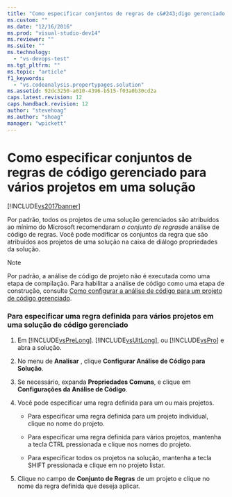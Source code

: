 ```yaml
---
title: "Como especificar conjuntos de regras de c&#243;digo gerenciado para v&#225;rios projetos em uma solu&#231;&#227;o | Microsoft Docs"
ms.custom: ""
ms.date: "12/16/2016"
ms.prod: "visual-studio-dev14"
ms.reviewer: ""
ms.suite: ""
ms.technology: 
  - "vs-devops-test"
ms.tgt_pltfrm: ""
ms.topic: "article"
f1_keywords: 
  - "vs.codeanalysis.propertypages.solution"
ms.assetid: 92dc3250-a010-4396-b515-f03a0b30cd2a
caps.latest.revision: 12
caps.handback.revision: 12
author: "stevehoag"
ms.author: "shoag"
manager: "wpickett"
---
```

# Como especificar conjuntos de regras de c&#243;digo gerenciado para v&#225;rios projetos em uma solu&#231;&#227;o
[!INCLUDE[vs2017banner](../code-quality/includes/vs2017banner.md)]

Por padrão, todos os projetos de uma solução gerenciados são atribuídos ao mínimo do Microsoft recomendaram *o conjunto de regras*de análise de código de regras.  Você pode modificar os conjuntos da regra que são atribuídos aos projetos de uma solução na caixa de diálogo propriedades da solução.  
  
> [!NOTE]
>  Por padrão, a análise de código de projeto não é executada como uma etapa de compilação.  Para habilitar a análise de código como uma etapa de construção, consulte [Como configurar a análise de código para um projeto de código gerenciado](../code-quality/how-to-configure-code-analysis-for-a-managed-code-project.md).  
  
### Para especificar uma regra definida para vários projetos em uma solução de código gerenciado  
  
1.  Em [!INCLUDE[vsPreLong](../code-quality/includes/vsprelong_md.md)].  [!INCLUDE[vsUltLong](../code-quality/includes/vsultlong_md.md)], ou [!INCLUDE[vsPro](../code-quality/includes/vspro_md.md)] e abra a solução.  
  
2.  No menu de **Analisar** , clique **Configurar Análise de Código para Solução**.  
  
3.  Se necessário, expanda **Propriedades Comuns**, e clique em **Configurações da Análise de Código**.  
  
4.  Você pode especificar uma regra definida para um ou mais projetos.  
  
    -   Para especificar uma regra definida para um projeto individual, clique no nome do projeto.  
  
    -   Para especificar uma regra definida para vários projetos, mantenha a tecla CTRL pressionada e clique nos nomes do projeto.  
  
    -   Para especificar todos os projetos na solução, mantenha a tecla SHIFT pressionada e clique em no projeto listar.  
  
5.  Clique no campo de **Conjunto de Regras** de um projeto e clique no nome da regra definida que deseja aplicar.